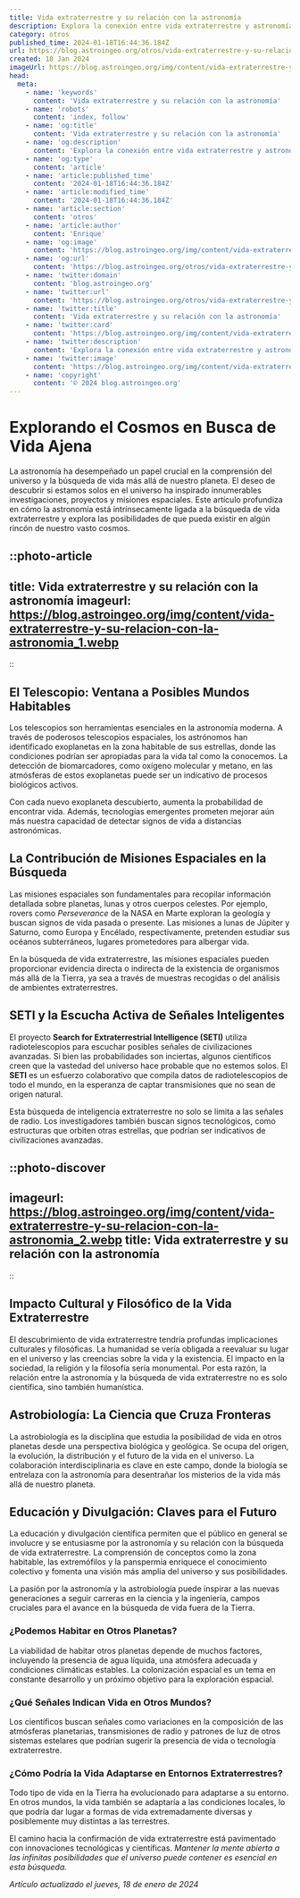 ```yaml
---
title: Vida extraterrestre y su relación con la astronomía
description: Explora la conexión entre vida extraterrestre y astronomía. Descubre teorías y evidencias en la búsqueda de otros seres en el cosmos.
category: otros
published_time: 2024-01-18T16:44:36.184Z
url: https://blog.astroingeo.org/otros/vida-extraterrestre-y-su-relacion-con-la-astronomia
created: 18 Jan 2024
imageUrl: https://blog.astroingeo.org/img/content/vida-extraterrestre-y-su-relacion-con-la-astronomia_1.webp
head:
  meta:
    - name: 'keywords'
      content: 'Vida extraterrestre y su relación con la astronomía'
    - name: 'robots'
      content: 'index, follow'
    - name: 'og:title'
      content: 'Vida extraterrestre y su relación con la astronomía'
    - name: 'og:description'
      content: 'Explora la conexión entre vida extraterrestre y astronomía. Descubre teorías y evidencias en la búsqueda de otros seres en el cosmos.'
    - name: 'og:type'
      content: 'article'
    - name: 'article:published_time'
      content: '2024-01-18T16:44:36.184Z'
    - name: 'article:modified_time'
      content: '2024-01-18T16:44:36.184Z'
    - name: 'article:section'
      content: 'otros'
    - name: 'article:author'
      content: 'Enrique'
    - name: 'og:image'
      content: 'https://blog.astroingeo.org/img/content/vida-extraterrestre-y-su-relacion-con-la-astronomia_1.webp'
    - name: 'og:url'
      content: 'https://blog.astroingeo.org/otros/vida-extraterrestre-y-su-relacion-con-la-astronomia'
    - name: 'twitter:domain'
      content: 'blog.astroingeo.org'
    - name: 'twitter:url'
      content: 'https://blog.astroingeo.org/otros/vida-extraterrestre-y-su-relacion-con-la-astronomia'
    - name: 'twitter:title'
      content: 'Vida extraterrestre y su relación con la astronomía'
    - name: 'twitter:card'
      content: 'https://blog.astroingeo.org/img/content/vida-extraterrestre-y-su-relacion-con-la-astronomia_1.webp'
    - name: 'twitter:description'
      content: 'Explora la conexión entre vida extraterrestre y astronomía. Descubre teorías y evidencias en la búsqueda de otros seres en el cosmos.'
    - name: 'twitter:image'
      content: 'https://blog.astroingeo.org/img/content/vida-extraterrestre-y-su-relacion-con-la-astronomia_1.webp'
    - name: 'copyright'
      content: '© 2024 blog.astroingeo.org'
---
```

# Explorando el Cosmos en Busca de Vida Ajena

La astronomía ha desempeñado un papel crucial en la comprensión del universo y la búsqueda de vida más allá de nuestro planeta. El deseo de descubrir si estamos solos en el universo ha inspirado innumerables investigaciones, proyectos y misiones espaciales. Este artículo profundiza en cómo la astronomía está intrínsecamente ligada a la búsqueda de vida extraterrestre y explora las posibilidades de que pueda existir en algún rincón de nuestro vasto cosmos.


::photo-article
---
title: Vida extraterrestre y su relación con la astronomía
imageurl: https://blog.astroingeo.org/img/content/vida-extraterrestre-y-su-relacion-con-la-astronomia_1.webp
---
::


## El Telescopio: Ventana a Posibles Mundos Habitables

Los telescopios son herramientas esenciales en la astronomía moderna. A través de poderosos telescopios espaciales, los astrónomos han identificado exoplanetas en la zona habitable de sus estrellas, donde las condiciones podrían ser apropiadas para la vida tal como la conocemos. La detección de biomarcadores, como oxígeno molecular y metano, en las atmósferas de estos exoplanetas puede ser un indicativo de procesos biológicos activos.

Con cada nuevo exoplaneta descubierto, aumenta la probabilidad de encontrar vida. Además, tecnologías emergentes prometen mejorar aún más nuestra capacidad de detectar signos de vida a distancias astronómicas.

## La Contribución de Misiones Espaciales en la Búsqueda

Las misiones espaciales son fundamentales para recopilar información detallada sobre planetas, lunas y otros cuerpos celestes. Por ejemplo, rovers como *Perseverance* de la NASA en Marte exploran la geología y buscan signos de vida pasada o presente. Las misiones a lunas de Júpiter y Saturno, como Europa y Encélado, respectivamente, pretenden estudiar sus océanos subterráneos, lugares prometedores para albergar vida.

En la búsqueda de vida extraterrestre, las misiones espaciales pueden proporcionar evidencia directa o indirecta de la existencia de organismos más allá de la Tierra, ya sea a través de muestras recogidas o del análisis de ambientes extraterrestres.

## SETI y la Escucha Activa de Señales Inteligentes

El proyecto **Search for Extraterrestrial Intelligence (SETI)** utiliza radiotelescopios para escuchar posibles señales de civilizaciones avanzadas. Si bien las probabilidades son inciertas, algunos científicos creen que la vastedad del universo hace probable que no estemos solos. El **SETI** es un esfuerzo colaborativo que compila datos de radiotelescopios de todo el mundo, en la esperanza de captar transmisiones que no sean de origen natural.

Esta búsqueda de inteligencia extraterrestre no solo se limita a las señales de radio. Los investigadores también buscan signos tecnológicos, como estructuras que orbiten otras estrellas, que podrían ser indicativos de civilizaciones avanzadas.


::photo-discover
---
imageurl: https://blog.astroingeo.org/img/content/vida-extraterrestre-y-su-relacion-con-la-astronomia_2.webp
title: Vida extraterrestre y su relación con la astronomía
---
::


## Impacto Cultural y Filosófico de la Vida Extraterrestre

El descubrimiento de vida extraterrestre tendría profundas implicaciones culturales y filosóficas. La humanidad se vería obligada a reevaluar su lugar en el universo y las creencias sobre la vida y la existencia. El impacto en la sociedad, la religión y la filosofía sería monumental. Por esta razón, la relación entre la astronomía y la búsqueda de vida extraterrestre no es solo científica, sino también humanística.

## Astrobiología: La Ciencia que Cruza Fronteras

La astrobiología es la disciplina que estudia la posibilidad de vida en otros planetas desde una perspectiva biológica y geológica. Se ocupa del origen, la evolución, la distribución y el futuro de la vida en el universo. La colaboración interdisciplinaria es clave en este campo, donde la biología se entrelaza con la astronomía para desentrañar los misterios de la vida más allá de nuestro planeta.

## Educación y Divulgación: Claves para el Futuro

La educación y divulgación científica permiten que el público en general se involucre y se entusiasme por la astronomía y su relación con la búsqueda de vida extraterrestre. La comprensión de conceptos como la zona habitable, las extremófilos y la panspermia enriquece el conocimiento colectivo y fomenta una visión más amplia del universo y sus posibilidades.

La pasión por la astronomía y la astrobiología puede inspirar a las nuevas generaciones a seguir carreras en la ciencia y la ingeniería, campos cruciales para el avance en la búsqueda de vida fuera de la Tierra.

### ¿Podemos Habitar en Otros Planetas?
La viabilidad de habitar otros planetas depende de muchos factores, incluyendo la presencia de agua líquida, una atmósfera adecuada y condiciones climáticas estables. La colonización espacial es un tema en constante desarrollo y un próximo objetivo para la exploración espacial.

### ¿Qué Señales Indican Vida en Otros Mundos?
Los científicos buscan señales como variaciones en la composición de las atmósferas planetarias, transmisiones de radio y patrones de luz de otros sistemas estelares que podrían sugerir la presencia de vida o tecnología extraterrestre.

### ¿Cómo Podría la Vida Adaptarse en Entornos Extraterrestres?
Todo tipo de vida en la Tierra ha evolucionado para adaptarse a su entorno. En otros mundos, la vida también se adaptaría a las condiciones locales, lo que podría dar lugar a formas de vida extremadamente diversas y posiblemente muy distintas a las terrestres.

El camino hacia la confirmación de vida extraterrestre está pavimentado con innovaciones tecnológicas y científicas. *Mantener la mente abierta a las infinitas posibilidades que el universo puede contener es esencial en esta búsqueda.*

_Artículo actualizado el jueves, 18 de enero de 2024_